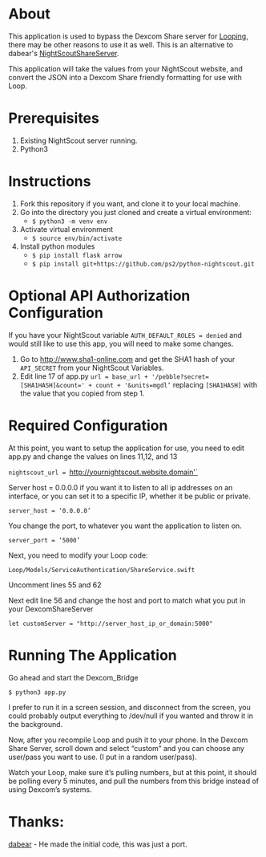 # About

This application is used to bypass the Dexcom Share server for [Looping](https://github.com/LoopKit/Loop/), there may be other reasons to use it as well.
This is an alternative to dabear's [NightScoutShareServer](https://github.com/dabear/NightscoutShareServer). 

This application will take the values from your NightScout website, and convert the JSON into a Dexcom Share friendly formatting for use with Loop.

# Prerequisites

1. Existing NightScout server running.
2. Python3

# Instructions

1. Fork this repository if you want, and clone it to your local machine.
2. Go into the directory you just cloned and create a virtual environment:
    * `$ python3 -m venv env`
3. Activate virtual environment
    * `$ source env/bin/activate`
4. Install python modules
    * `$ pip install flask arrow`
    * `$ pip install git+https://github.com/ps2/python-nightscout.git`

# Optional API Authorization Configuration

If you have your NightScout variable `AUTH_DEFAULT_ROLES = denied` and would still like to use this app, you will need to make some changes.

1. Go to http://www.sha1-online.com and get the SHA1 hash of your `API_SECRET` from your NightScout Variables.
2. Edit line 17 of app.py `url = base_url + '/pebble?secret=[SHA1HASH]&count=' + count + '&units=mgdl’` replacing `[SHA1HASH]` with the value that you copied from step 1.

# Required Configuration

At this point, you want to setup the application for use, you need to edit app.py and change the values on lines 11,12, and 13

`nightscout_url = `http://yournightscout.website.domain'`

Server host = 0.0.0.0 if you want it to listen to all ip addresses on an interface, or you can set it to a specific IP, whether it be public or private.

`server_host = ‘0.0.0.0’`

You change the port, to whatever you want the application to listen on.

`server_port = ‘5000’`

Next, you need to modify your Loop code:

`Loop/Models/ServiceAuthentication/ShareService.swift`

Uncomment lines 55 and 62

Next edit line 56 and change the host and port to match what you put in your DexcomShareServer

`let customServer = "http://server_host_ip_or_domain:5000"`

# Running The Application

Go ahead and start the Dexcom_Bridge

`$ python3 app.py`

I prefer to run it in a screen session, and disconnect from the screen, you could probably output everything to /dev/null if you wanted and throw it in the background.

Now, after you recompile Loop and push it to your phone. In the Dexcom Share Server, scroll down and select “custom” and you can choose any user/pass you want to use. (I put in a random user/pass).

Watch your Loop, make sure it’s pulling numbers, but at this point, it should be polling every 5 minutes, and pull the numbers from this bridge instead of using Dexcom’s systems.

# Thanks:
[dabear](https://github.com/dabear/) - He made the initial code, this was just a port.
